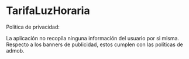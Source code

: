 # TarifaLuzHoraria

Politica de privacidad:

La aplicación no recopila ninguna información del usuario por si misma. Respecto a los banners de publicidad, estos cumplen con las políticas de admob.
